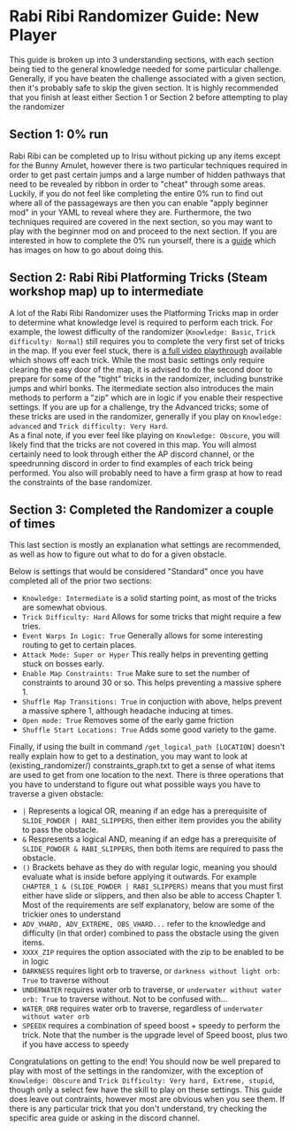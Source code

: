 # Rabi Ribi Randomizer Guide: New Player
This guide is broken up into 3 understanding sections, with each section being tied to the general knowledge 
needed for some particular challenge. Generally, if you have beaten the challenge associated with a given section,
then it's probably safe to skip the given section. It is highly recommended that you finish at least either Section 1 or
Section 2 before attempting to play the randomizer

## Section 1: 0% run

Rabi Ribi can be completed up to Irisu without picking up any items except for the Bunny Amulet, however 
there is two particular techniques required in order to get past certain jumps and a large number of 
hidden pathways that need to be revealed by ribbon in order to "cheat" through some areas. Luckily, if 
you do not feel like completing the entire 0% run to find out where all of the passageways are then you 
can enable "apply beginner mod" in your YAML to reveal where they are. Furthermore, the two techniques required 
are covered in the next section, so you may want to play with the beginner mod on and proceed to the next section. 
If you are interested in how to complete the 0% run yourself, there is a [guide](https://steamcommunity.com/sharedfiles/filedetails/?id=612667311) 
which has images on how to go about doing this.

## Section 2: Rabi Ribi Platforming Tricks (Steam workshop map) up to intermediate

A lot of the Rabi Ribi Randomizer uses the Platforming Tricks map in order to determine what knowledge level 
is required to perform each trick. For example, the lowest difficulty of the randomizer (`Knowledge: Basic`, 
`Trick difficulty: Normal`) still requires you to complete the very first set of tricks in the map. If you ever 
feel stuck, there is [a full video playthrough](https://www.youtube.com/watch?v=T5utNIiCHcs) available which shows
off each trick. While the most basic settings only require clearing the easy door of the map, it is advised to do the 
second door to prepare for some of the "tight" tricks in the randomizer, including bunstrike jumps and whirl bonks. 
The itermediate section also introduces the main methods to perform a "zip" which are in logic if you enable their 
respective settings. If you are up for a challenge, try the Advanced tricks; some of these tricks are used in the 
randomizer, generally if you play on `Knowledge: advanced` and `Trick difficulty: Very Hard`.  
As a final note, if you ever feel like playing on `Knowledge: Obscure`, you will likely find that the tricks are not covered 
in this map. You will almost certainly need to look through either the AP discord channel, or the speedrunning discord in order 
to find examples of each trick being performed. You also will probably need to have a firm grasp at how to read the constraints 
of the base randomizer.

## Section 3: Completed the Randomizer a couple of times

This last section is mostly an explanation what settings are recommended, as well as how to figure out what to do for a given obstacle. 

Below is settings that would be considered "Standard" once you have completed all of the prior two sections:
 - `Knowledge: Intermediate` is a solid starting point, as most of the tricks are somewhat obvious.
 - `Trick Difficulty: Hard` Allows for some tricks that might require a few tries. 
 - `Event Warps In Logic: True` Generally allows for some interesting routing to get to certain places.
 - `Attack Mode: Super or Hyper` This really helps in preventing getting stuck on bosses early.
 - `Enable Map Constraints: True` Make sure to set the number of constraints to around 30 or so. This helps preventing a massive sphere 1.
 - `Shuffle Map Transitions: True` in conjuction with above, helps prevent a massive sphere 1, although headache inducing at times.
 - `Open mode: True` Removes some of the early game friction
 - `Shuffle Start Locations: True` Adds some good variety to the game.

Finally, if using the built in command `/get_logical_path [LOCATION]` doesn't really explain how to get to a destination, you may want to look at (existing_randomizer/)
constraints_graph.txt to get a sense of what items are used to get from one location to the next. There is three operations that you have to understand to figure out 
what possible ways you have to traverse a given obstacle:
 - `|` Represents a logical OR, meaning if an edge has a prerequisite of `SLIDE_POWDER | RABI_SLIPPERS`, then either item provides you the ability to pass the obstacle.
 - `&` Respresents a logical AND, meaning if an edge has a prerequisite of `SLIDE_POWDER & RABI_SLIPPERS`, then both items are required to pass the obstacle.
 - `()` Brackets behave as they do with regular logic, meaning you should evaluate what is inside before applying it outwards. 
 For example `CHAPTER_1 & (SLIDE_POWDER | RABI_SLIPPERS)` means that you must first either have slide or slippers, and then also be able to access Chapter 1.  
Most of the requirements are self explanatory, below are some of the trickier ones to understand
 - `ADV_VHARD, ADV_EXTREME, OBS_VHARD...` refer to the knowledge and difficulty (in that order) combined to pass the obstacle using the given items.
 - `XXXX_ZIP` requires the option associated with the zip to be enabled to be in logic
 - `DARKNESS` requires light orb to traverse, or `darkness without light orb: True` to traverse without
 - `UNDERWATER` requires water orb to traverse, or `underwater without water orb: True` to traverse without. Not to be confused with...
 - `WATER_ORB` requires water orb to traverse, regardless of `underwater without water orb`
 - `SPEEDX` requires a combination of speed boost + speedy to perform the trick. Note that the number is the upgrade level of Speed boost, plus two if you have access to speedy

Congratulations on getting to the end! You should now be well prepared to play with most of the settings in the randomizer, with the exception of `Knowledge: Obscure` and 
`Trick Difficulty: Very hard, Extreme, stupid`, though only a select few have the skill to play on these settings. This guide does leave out contraints, however most are 
obvious when you see them. If there is any particular trick that you don't understand, try checking the specific area guide or asking in the discord channel.